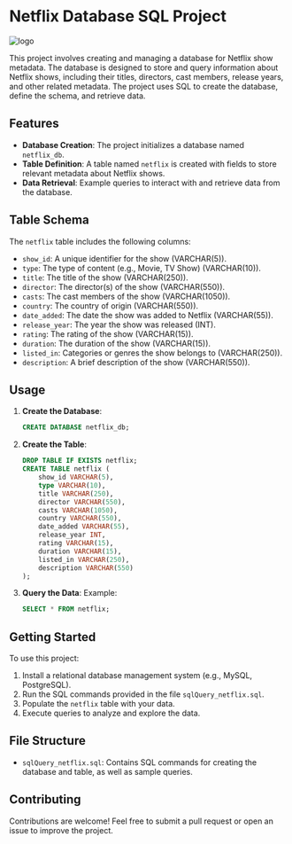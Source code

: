 # Netflix Database SQL Project
![logo](https://github.com/user-attachments/assets/4e74fe10-572c-4fd9-a32f-59574c9f8174)


This project involves creating and managing a database for Netflix show metadata. The database is designed to store and query information about Netflix shows, including their titles, directors, cast members, release years, and other related metadata. The project uses SQL to create the database, define the schema, and retrieve data.

## Features

- **Database Creation**: The project initializes a database named `netflix_db`.
- **Table Definition**: A table named `netflix` is created with fields to store relevant metadata about Netflix shows.
- **Data Retrieval**: Example queries to interact with and retrieve data from the database.

## Table Schema

The `netflix` table includes the following columns:

- `show_id`: A unique identifier for the show (VARCHAR(5)).
- `type`: The type of content (e.g., Movie, TV Show) (VARCHAR(10)).
- `title`: The title of the show (VARCHAR(250)).
- `director`: The director(s) of the show (VARCHAR(550)).
- `casts`: The cast members of the show (VARCHAR(1050)).
- `country`: The country of origin (VARCHAR(550)).
- `date_added`: The date the show was added to Netflix (VARCHAR(55)).
- `release_year`: The year the show was released (INT).
- `rating`: The rating of the show (VARCHAR(15)).
- `duration`: The duration of the show (VARCHAR(15)).
- `listed_in`: Categories or genres the show belongs to (VARCHAR(250)).
- `description`: A brief description of the show (VARCHAR(550)).

## Usage

1. **Create the Database**:

   ```sql
   CREATE DATABASE netflix_db;
   ```

2. **Create the Table**:

   ```sql
   DROP TABLE IF EXISTS netflix;
   CREATE TABLE netflix (
       show_id VARCHAR(5),
       type VARCHAR(10),
       title VARCHAR(250),
       director VARCHAR(550),
       casts VARCHAR(1050),
       country VARCHAR(550),
       date_added VARCHAR(55),
       release_year INT,
       rating VARCHAR(15),
       duration VARCHAR(15),
       listed_in VARCHAR(250),
       description VARCHAR(550)
   );
   ```

3. **Query the Data**:
   Example:

   ```sql
   SELECT * FROM netflix;
   ```

## Getting Started

To use this project:

1. Install a relational database management system (e.g., MySQL, PostgreSQL).
2. Run the SQL commands provided in the file `sqlQuery_netflix.sql`.
3. Populate the `netflix` table with your data.
4. Execute queries to analyze and explore the data.

## File Structure

- `sqlQuery_netflix.sql`: Contains SQL commands for creating the database and table, as well as sample queries.

## Contributing

Contributions are welcome! Feel free to submit a pull request or open an issue to improve the project.

##

